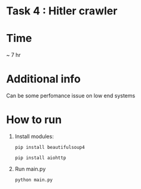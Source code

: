 # Task 4 : Hitler crawler
# Time
~ 7 hr
# Additional info
Can be some perfomance issue on low end systems
# How to run
1. Install modules:
   ```
   pip install beautifulsoup4
   ```
   ```
   pip install aiohttp
   ```
2. Run main.py
   ```
   python main.py
   ```
